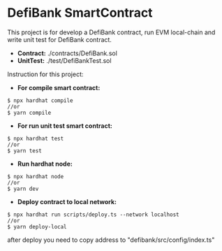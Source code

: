# DefiBank SmartContract

This project is for develop a DefiBank contract, run EVM local-chain and write unit test for DefiBank contract.
* **Contract:** ./contracts/DefiBank.sol
* **UnitTest:** ./test/DefiBankTest.sol

Instruction for this project:

* **For compile smart contract:**
```shell
$ npx hardhat compile
//or
$ yarn compile
```

* **For run unit test smart contract:** 
```shell
$ npx hardhat test
//or
$ yarn test
```

* **Run hardhat node:** 
```shell
$ npx hardhat node
//or
$ yarn dev
```

* **Deploy contract to local network:** 
```shell
$ npx hardhat run scripts/deploy.ts --network localhost
//or
$ yarn deploy-local
```
after deploy you need to copy address to "defibank/src/config/index.ts"